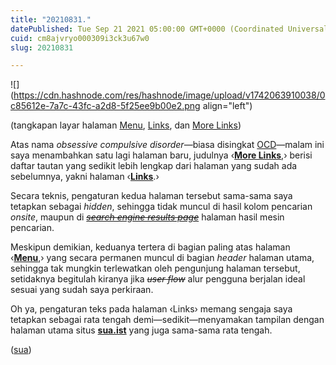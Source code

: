 ```yaml
---
title: "20210831."
datePublished: Tue Sep 21 2021 05:00:00 GMT+0000 (Coordinated Universal Time)
cuid: cm8ajvryo000309i3ck3u67w0
slug: 20210831

---
```


![](https://cdn.hashnode.com/res/hashnode/image/upload/v1742063910038/0c85612e-7a7c-43fc-a2d8-5f25ee9b00e2.png align="left")

(tangkapan layar halaman [Menu](/menu), [Links](/links), dan [More Links](/more-links))

Atas nama *obsessive compulsive disorder*—biasa disingkat [OCD](https://en.wikipedia.org/wiki/Obsessive%E2%80%93compulsive_disorder)—malam ini saya menambahkan satu lagi halaman baru, judulnya ‹[**More Links**](/more-links),› berisi daftar tautan yang sedikit lebih lengkap dari halaman yang sudah ada sebelumnya, yakni halaman ‹[**Links**](/links).›

Secara teknis, pengaturan kedua halaman tersebut sama-sama saya tetapkan sebagai *hidden*, sehingga tidak muncul di hasil kolom pencarian *onsite*, maupun di [*<s>search engine results page</s>*](https://en.wikipedia.org/wiki/Search_engine_results_page) halaman hasil mesin pencarian.

Meskipun demikian, keduanya tertera di bagian paling atas halaman ‹[**Menu**](/menu),› yang secara permanen muncul di bagian *header* halaman utama, sehingga tak mungkin terlewatkan oleh pengunjung halaman tersebut, setidaknya begitulah kiranya jika *<s>user flow</s>* alur pengguna berjalan ideal sesuai yang sudah saya perkiraan.

Oh ya, pengaturan teks pada halaman ‹Links› memang sengaja saya tetapkan sebagai rata tengah demi—sedikit—menyamakan tampilan dengan halaman utama situs [**sua.ist**](http://sua.ist) yang juga sama-sama rata tengah.

([sua](https://sua.ist))